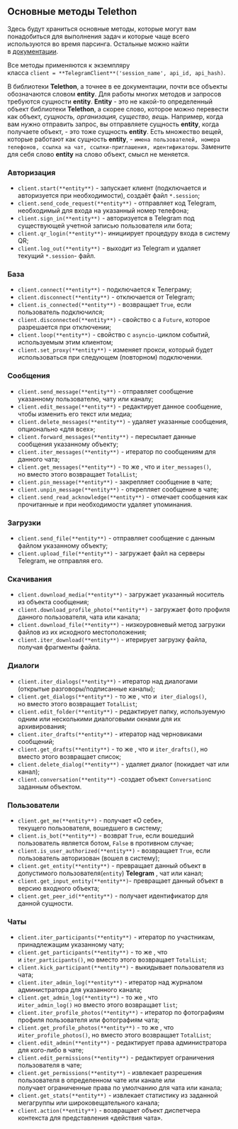 ## Основные методы Telethon

Здесь будут храниться основные методы, которые могут вам понадобиться для выполнения задач и которые чаще всего используются во время парсинга. Остальные можно найти в [документации](https://docs.telethon.dev/en/stable/quick-references/client-reference.html).

Все методы применяются к экземпляру класса `client = **TelegramClient**('session_name', api_id, api_hash)`.

В библиотеки **Telethon**, а точнее в ее документации, почти все объекты обозначаются словом **entity**. Для работы многих методов и запросов требуются сущности **entity**. **Entity** - это не какой-то определенный объект библиотеки **Telethon**, а скорее слово, которое можно перевести как объект, _сущность, организация, существо, вещь_. Например, когда вам нужно отправить запрос, вы отправляете сущность **entity**, когда получаете объект, - это тоже сущность **entity**. Есть множество вещей, которые работают как сущность **entity**, - `имена пользователей, номера телефонов, ссылка на чат, ссылки-приглашения, идентификаторы`. Замените для себя слово **entity** на слово объект, смысл не меняется.

### Авторизация

- `client.start(**entity**)` - запускает клиент (подключается и авторизуется при необходимости), создаёт файл `*.session`;
- `client.send_code_request(**entity**)` - отправляет код Telegram, необходимый для входа на указанный номер телефона;
- `client.sign_in(**entity**)` - авторизуется в Telegram под существующей учетной записью пользователя или бота;
- `client.qr_login(**entity**)`- инициирует процедуру входа в систему QR;
- `client.log_out(**entity**)` - выходит из Telegram и удаляет текущий `*.session`- файл.

### База

- `client.connect(**entity**)` - подключается к Телеграму;
- `client.disconnect(**entity**)` - отключается от Telegram;
- `client.is_connected(**entity**)` - возвращает `True`, если пользователь подключился;
- `client.disconnected(**entity**)` - свойство с a `Future`, которое разрешается при отключении;
- `client.loop(**entity**)` - свойство с `asyncio-`циклом событий, используемым этим клиентом;
- `client.set_proxy(**entity**)` - изменяет прокси, который будет использоваться при следующем (повторном) подключении.

### Сообщения

- `client.send_message(**entity**)` - отправляет сообщение указанному пользователю, чату или каналу;
- `client.edit_message(**entity**)` - редактирует данное сообщение, чтобы изменить его текст или медиа;
- `client.delete_messages(**entity**)` - удаляет указанные сообщения, опционально «для всех»;
- `client.forward_messages(**entity**)` - пересылает данные сообщения указанному объекту;
- `client.iter_messages(**entity**)` - итератор по сообщениям для данного чата;
- `client.get_messages(**entity**)` - то же , что и `iter_messages()`, но вместо этого возвращает `TotalList`;
- `client.pin_message(**entity**)` - закрепляет сообщение в чате;
- `client.unpin_message(**entity**)` - открепляет сообщение в чате;
- `client.send_read_acknowledge(**entity**)` - отмечает сообщения как прочитанные и при необходимости удаляет упоминания.

### Загрузки

- `client.send_file(**entity**)` - отправляет сообщение с данным файлом указанному объекту;
- `client.upload_file(**entity**)` - загружает файл на серверы Telegram, не отправляя его.

### **Скачивания**

- `client.download_media(**entity**)` - загружает указанный носитель из объекта сообщения;
- `client.download_profile_photo(**entity**)` - загружает фото профиля данного пользователя, чата или канала;
- `client.download_file(**entity**)` - низкоуровневый метод загрузки файлов из их исходного местоположения;
- `client.iter_download(**entity**)` - итерирует загрузку файла, получая фрагменты файла.

### Диалоги

- `client.iter_dialogs(**entity**)` - итератор над диалогами (открытые разговоры/подписанные каналы);
- `client.get_dialogs(**entity**)` - то же , что и  `iter_dialogs()`, но вместо этого возвращает `TotalList`;
- `client.edit_folder(**entity**)` - редактирует папку, используемую одним или несколькими диалоговыми окнами для их архивирования;
- `client.iter_drafts(**entity**)` - итератор над черновиками сообщений;
- `client.get_drafts(**entity**)` - то же , что и `iter_drafts()`, но вместо этого возвращает список;
- `client.delete_dialog(**entity**)` - удаляет диалог (покидает чат или канал);
- `client.conversation(**entity**)` -создает объект `Conversation`с заданным объектом.

### Пользователи

- `client.get_me(**entity**)` - получает «О себе», текущего пользователя, вошедшего в систему;
- `client.is_bot(**entity**)` - возврат `True`, если вошедший пользователь является ботом, `False` в противном случае;
- `client.is_user_authorized(**entity**)` - возвращает `True`, если пользователь авторизован (вошел в систему);
- `client.get_entity(**entity**)` - превращает данный объект в допустимого пользователя(`entity`) **Telegram** , чат или канал;
- `client.get_input_entity(**entity**)`- превращает данный объект в версию входного объекта;
- `client.get_peer_id(**entity**)` - получает идентификатор для данной сущности.

### Чаты

- `client.iter_participants(**entity**)` - итератор по участникам, принадлежащим указанному чату;
- `client.get_participants(**entity**)` - то же , что и `iter_participants()`, но вместо этого возвращает `TotalList`;
- `client.kick_participant(**entity**)` - выкидывает пользователя из чата;
- `client.iter_admin_log(**entity**)` - итератор над журналом администратора для указанного канала;
- `client.get_admin_log(**entity**)` - то же , что и`iter_admin_log()` но вместо этого возвращает `list`;
- `client.iter_profile_photos(**entity**)` - итератор по фотографиям профиля пользователя или фотографиям чата;
- `client.get_profile_photos(**entity**)` - то же , что и`iter_profile_photos()`, но вместо этого возвращает `TotalList`;
- `client.edit_admin(**entity**)` - редактирует права администратора для кого-либо в чате;
- `client.edit_permissions(**entity**)` - редактирует ограничения пользователя в чате;
- `client.get_permissions(**entity**)` - извлекает разрешения пользователя в определенном чате или канале или получает ограниченные права по умолчанию для чата или канала;
- `client.get_stats(**entity**)` - извлекает статистику из заданной мегагруппы или широковещательного канала;
- `client.action(**entity**)` - возвращает объект диспетчера контекста для представления «действия чата».